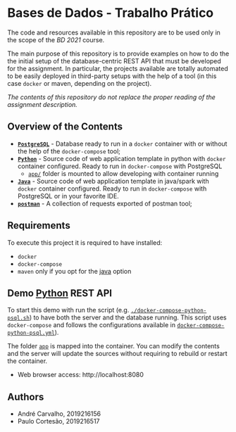 # Bases de Dados - Trabalho Prático

The code and resources available in this repository are to be used only in the scope of the _BD 2021_ course.

The main purpose of this repository is to provide examples on how to do the the initial setup of the database-centric REST API that must be developed for the assignment. 
In particular, the projects available are totally automated to be easily deployed in third-party setups with the help of a tool (in this case `docker` or maven, depending on the project).

_The contents of this repository do not replace the proper reading of the assignment description._


## Overview of the Contents

- [**`PostgreSQL`**](postgresql) - Database ready to run in a `docker` container with or without the help of the `docker-compose` tool;
- [**`Python`**](python) - Source code of web application template in python with `docker` container configured. Ready to run in `docker-compose` with PostgreSQL
  - [`app/`](python/app) folder is mounted to allow developing with container running
- [**`Java`**](java) - Source code of web application template in java/spark with `docker` container configured. Ready to run in `docker-compose` with PostgreSQL or in your favorite IDE.
- [**`postman`**](postman) - A collection of requests exported of postman tool;


## Requirements

To execute this project it is required to have installed:

- `docker`
- `docker-compose`
- `maven` only if you opt for the [java](java) option



## Demo [Python](python) REST API 


To start this demo with run the script (e.g. [`./docker-compose-python-psql.sh`](docker-compose-python-psql.sh)) to have both the server and the database running.
This script uses `docker-compose` and follows the configurations available in [`docker-compose-python-psql.yml`](docker-compose-python-psql.yml)).

The folder [`app`](python/app) is mapped into the container. 
You can modify the contents and the server will update the sources without requiring to rebuild or restart the container.

* Web browser access: http://localhost:8080



## Authors

* André Carvalho, 2019216156
* Paulo Cortesão, 2019216517
